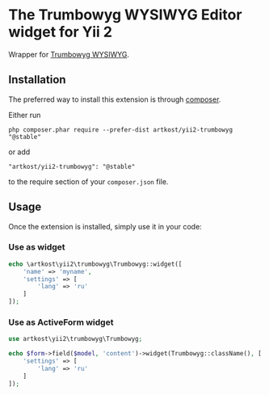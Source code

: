 The Trumbowyg WYSIWYG Editor widget for Yii 2
==================================

Wrapper for [Trumbowyg WYSIWYG](http://alex-d.github.io/Trumbowyg/).


Installation
------------

The preferred way to install this extension is through [composer](http://getcomposer.org/download/).

Either run

```
php composer.phar require --prefer-dist artkost/yii2-trumbowyg "@stable"
```

or add

```
"artkost/yii2-trumbowyg": "@stable"
```

to the require section of your `composer.json` file.

Usage
-----

Once the extension is installed, simply use it in your code:

### Use as widget ###

```php
echo \artkost\yii2\trumbowyg\Trumbowyg::widget([
    'name' => 'myname',
    'settings' => [
        'lang' => 'ru'
    ]
]);
```

### Use as ActiveForm widget ###

```php
use artkost\yii2\trumbowyg\Trumbowyg;

echo $form->field($model, 'content')->widget(Trumbowyg::className(), [
    'settings' => [
        'lang' => 'ru'
    ]
]);
```
